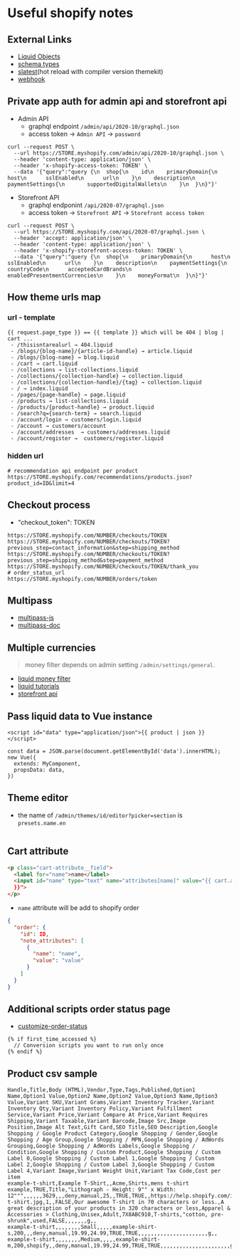 # Useful shopify notes

## External Links

- [Liquid Objects](https://shopify.dev/docs/themes/liquid/reference/objects)
- [schema types](https://shopify.dev/docs/themes/settings)
- [slatest](https://github.com/entozoon/slatest)(hot reload with compiler version themekit)
- [webhook](https://shopify.dev/tutorials/manage-webhooks)

## Private app auth for admin api and storefront api

- Admin API
  - graphql endpoint `/admin/api/2020-10/graphql.json`
  - access token -> `Admin API` -> `password`

```
curl --request POST \
  --url https://STORE.myshopify.com/admin/api/2020-10/graphql.json \
  --header 'content-type: application/json' \
  --header 'x-shopify-access-token: TOKEN' \
  --data '{"query":"query {\n  shop{\n    id\n    primaryDomain{\n      host\n      sslEnabled\n      url\n    }\n    description\n    paymentSettings{\n       supportedDigitalWallets\n    }\n  }\n}"}'
```

- Storefront API
  - graphql endponint `/api/2020-07/graphql.json`
  - access token -> `Storefront API` -> `Storefront access token`

```
curl --request POST \
  --url https://STORE.myshopify.com/api/2020-07/graphql.json \
  --header 'accept: application/json' \
  --header 'content-type: application/json' \
  --header 'x-shopify-storefront-access-token: TOKEN' \
  --data '{"query":"query {\n  shop{\n    primaryDomain{\n      host\n      sslEnabled\n      url\n    }\n    description\n    paymentSettings{\n      countryCode\n      acceptedCardBrands\n      enabledPresentmentCurrencies\n    }\n    moneyFormat\n  }\n}"}'
```

## How theme urls map

### url - template

```
{{ request.page_type }} == {{ template }} which will be 404 | blog | cart ...
 - /thisisntarealurl → 404.liquid
 - /blogs/{blog-name}/{article-id-handle} → article.liquid
 - /blogs/{blog-name} → blog.liquid
 - /cart → cart.liquid
 - /collections → list-collections.liquid
 - /collections/{collection-handle} → collection.liquid
 - /collections/{collection-handle}/{tag} → collection.liquid
 - / → index.liquid
 - /pages/{page-handle} → page.liquid
 - /products → list-collections.liquid
 - /products/{product-handle} → product.liquid
 - /search?q={search-term} → search.liquid
 - /account/login → customers/login.liquid
 - /account → customers/account
 - /account/addresses  → customers/addresses.liquid
 - /account/register →  customers/register.liquid
```

### hidden url

```
# recommendation api endpoint per product
https://STORE.myshopify.com/recommendations/products.json?product_id=ID&limit=4
```

## Checkout process

- "checkout_token": TOKEN

```
https://STORE.myshopify.com/NUMBER/checkouts/TOKEN
https://STORE.myshopify.com/NUMBER/checkouts/TOKEN?previous_step=contact_information&step=shipping_method
https://STORE.myshopify.com/NUMBER/checkouts/TOKEN?previous_step=shipping_method&step=payment_method
https://STORE.myshopify.com/NUMBER/checkouts/TOKEN/thank_you
# order_status_url
https://STORE.myshopify.com/NUMBER/orders/token
```

## Multipass

- [multipass-js](https://github.com/softmarshmallow/multipass-js)
- [multipass-doc](https://shopify.dev/docs/admin-api/rest/reference/plus/multipass)

## Multiple currencies

> money filter depends on admin setting `/admin/settings/general`.

- [liquid money filter](https://shopify.dev/docs/themes/liquid/reference/filters/money-filters)
- [liquid tutorials](https://shopify.dev/tutorials/customize-theme-support-multiple-currencies)
- [storefront api](https://shopify.dev/tutorials/support-multiple-currencies-with-storefront-api)

## Pass liquid data to Vue instance

```
<script id="data" type="application/json">{{ product | json }}</script>
```

```
const data = JSON.parse(document.getElementById('data').innerHTML);
new Vue({
  extends: MyComponent,
  propsData: data,
})
```

## Theme editor

- the name of `/admin/themes/id/editor?picker=section` is `presets.name.en`

```

```

## Cart attribute

```html
<p class="cart-attribute__field">
  <label for="name">name</label>
  <input id="name" type="text" name="attributes[name]" value="{{ cart.attributes["name"]
  }}">
</p>
```

- `name` attribute will be add to shopify order

```json
{
  "order": {
    "id": ID,
    "note_attributes": [
      {
        "name": "name",
        "value": "value"
      }
    ]
  }
}
```

## Additional scripts order status page

- [customize-order-status](https://help.shopify.com/en/manual/orders/status-tracking/customize-order-status)

```
{% if first_time_accessed %}
  // Conversion scripts you want to run only once
{% endif %}
```

## Product csv sample

```
Handle,Title,Body (HTML),Vendor,Type,Tags,Published,Option1 Name,Option1 Value,Option2 Name,Option2 Value,Option3 Name,Option3 Value,Variant SKU,Variant Grams,Variant Inventory Tracker,Variant Inventory Qty,Variant Inventory Policy,Variant Fulfillment Service,Variant Price,Variant Compare At Price,Variant Requires Shipping,Variant Taxable,Variant Barcode,Image Src,Image Position,Image Alt Text,Gift Card,SEO Title,SEO Description,Google Shopping / Google Product Category,Google Shopping / Gender,Google Shopping / Age Group,Google Shopping / MPN,Google Shopping / AdWords Grouping,Google Shopping / AdWords Labels,Google Shopping / Condition,Google Shopping / Custom Product,Google Shopping / Custom Label 0,Google Shopping / Custom Label 1,Google Shopping / Custom Label 2,Google Shopping / Custom Label 3,Google Shopping / Custom Label 4,Variant Image,Variant Weight Unit,Variant Tax Code,Cost per item
example-t-shirt,Example T-Shirt,,Acme,Shirts,mens t-shirt example,TRUE,Title,"Lithograph - Height: 9"" x Width: 12""",,,,,,3629,,,deny,manual,25,,TRUE,TRUE,,https://help.shopify.com/images/green-t-shirt.jpg,1,,FALSE,Our awesome T-shirt in 70 characters or less.,A great description of your products in 320 characters or less,Apparel & Accessories > Clothing,Unisex,Adult,7X8ABC910,T-shirts,"cotton, pre-shrunk",used,FALSE,,,,,,,g,,
example-t-shirt,,,,,,,,Small,,,,,example-shirt-s,200,,,deny,manual,19.99,24.99,TRUE,TRUE,,,,,,,,,,,,,,,,,,,,,,g,,
example-t-shirt,,,,,,,,Medium,,,,,example-shirt-m,200,shopify,,deny,manual,19.99,24.99,TRUE,TRUE,,,,,,,,,,,,,,,,,,,,,,g,,

```

